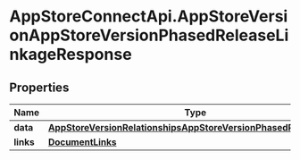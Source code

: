 # AppStoreConnectApi.AppStoreVersionAppStoreVersionPhasedReleaseLinkageResponse

## Properties

Name | Type | Description | Notes
------------ | ------------- | ------------- | -------------
**data** | [**AppStoreVersionRelationshipsAppStoreVersionPhasedReleaseData**](AppStoreVersionRelationshipsAppStoreVersionPhasedReleaseData.md) |  | 
**links** | [**DocumentLinks**](DocumentLinks.md) |  | 


